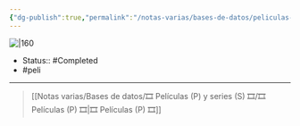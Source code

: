 ```yaml
---
{"dg-publish":true,"permalink":"/notas-varias/bases-de-datos/peliculas-p-y-series-s/p-lluvia-de-albondigas/"}
---
```



![|160](https://m.media-amazon.com/images/M/MV5BMTg0MjAwNDI5MV5BMl5BanBnXkFtZTcwODkyMzg2Mg@@._V1_SX300.jpg)

- Status:: #Completed 
- #peli 

---

> [[Notas varias/Bases de datos/🎞️ Películas (P) y series (S) 🎞️/🎞️ Películas (P) 🎞️\|🎞️ Películas (P) 🎞️]]